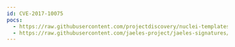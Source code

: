 ```yaml
---
id: CVE-2017-10075
pocs:
  - https://raw.githubusercontent.com/projectdiscovery/nuclei-templates/master/cves/CVE-2017-10075.yaml
  - https://raw.githubusercontent.com/jaeles-project/jaeles-signatures/master/cves/oracle-webcenter-xss-cve-2017-10075.yaml
---
```


